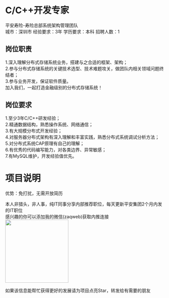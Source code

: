 # C/C++开发专家
平安寿险-寿险总部系统架构管理团队  
城市：深圳市 经验要求：3年 学历要求：本科  招聘人数：1

## 岗位职责
1.深入理解分布式存储系统业务，搭建与之合适的框架、架构；   
2.参与分布式存储系统的关键技术选型、技术难题攻关，做团队内相关领域问题终结者；   
3.参与业务开发，保证软件质量。   
加入我们，一起打造金融级别的分布式存储系统！

## 岗位要求
1.至少3年C/C++研发经验；   
2.精通数据结构，熟悉操作系统、网络通信；   
3.有大规模分布式开发经验；   
4.对服务器分布式架构有深入理解和丰富实践，熟悉分布式系统调试分析方法；   
5.对分布式系统CAP原理有自己的理解；   
6.有优秀的代码编写能力，对各类边界、异常敏感；   
7.有MySQL维护，开发经验值优先。

# 项目说明

优势：免打扰，无需开放简历

本人非猎头，非人事，纯IT同事分享内部推荐职位，每天更新平安集团2个月内发的IT职位  
感兴趣的你可以添加我的微信(zaqweb)获取内推连接  
<img src="https://github.com/zaqweb/PA-IT-JOBS/blob/master/WechatICode.jpeg"  height="200" width="200">

如果该信息能帮忙获得更好的发展请为项目点亮Star，转发给有需要的朋友




